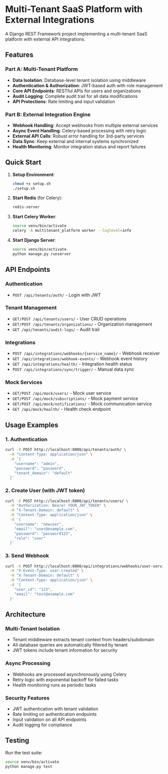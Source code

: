 # Multi-Tenant SaaS Platform with External Integrations

A Django REST Framework project implementing a multi-tenant SaaS platform with external API integrations.

## Features

### Part A: Multi-Tenant Platform
- **Data Isolation**: Database-level tenant isolation using middleware
- **Authentication & Authorization**: JWT-based auth with role management
- **Core API Endpoints**: RESTful APIs for users and organizations
- **Audit Logging**: Complete audit trail for all data modifications
- **API Protections**: Rate limiting and input validation

### Part B: External Integration Engine
- **Webhook Handling**: Accept webhooks from multiple external services
- **Async Event Handling**: Celery-based processing with retry logic
- **External API Calls**: Robust error handling for 3rd-party services
- **Data Sync**: Keep external and internal systems synchronized
- **Health Monitoring**: Monitor integration status and report failures

## Quick Start

1. **Setup Environment**:
   ```bash
   chmod +x setup.sh
   ./setup.sh
   ```

2. **Start Redis** (for Celery):
   ```bash
   redis-server
   ```

3. **Start Celery Worker**:
   ```bash
   source venv/bin/activate
   celery -A multitenant_platform worker --loglevel=info
   ```

4. **Start Django Server**:
   ```bash
   source venv/bin/activate
   python manage.py runserver
   ```

## API Endpoints

### Authentication
- `POST /api/tenants/auth/` - Login with JWT

### Tenant Management
- `GET/POST /api/tenants/users/` - User CRUD operations
- `GET/POST /api/tenants/organizations/` - Organization management
- `GET /api/tenants/audit-logs/` - Audit trail

### Integrations
- `POST /api/integrations/webhooks/{service_name}/` - Webhook receiver
- `GET /api/integrations/webhook-events/` - Webhook event history
- `GET /api/integrations/health/` - Integration health status
- `POST /api/integrations/sync/trigger/` - Manual data sync

### Mock Services
- `GET/POST /api/mock/users/` - Mock user service
- `GET/POST /api/mock/subscriptions/` - Mock payment service
- `GET/POST /api/mock/notifications/` - Mock communication service
- `GET /api/mock/health/` - Health check endpoint

## Usage Examples

### 1. Authentication
```bash
curl -X POST http://localhost:8000/api/tenants/auth/ \
  -H "Content-Type: application/json" \
  -d '{
    "username": "admin",
    "password": "password",
    "tenant_domain": "default"
  }'
```

### 2. Create User (with JWT token)
```bash
curl -X POST http://localhost:8000/api/tenants/users/ \
  -H "Authorization: Bearer YOUR_JWT_TOKEN" \
  -H "X-Tenant-Domain: default" \
  -H "Content-Type: application/json" \
  -d '{
    "username": "newuser",
    "email": "user@example.com",
    "password": "password123",
    "role": "user"
  }'
```

### 3. Send Webhook
```bash
curl -X POST http://localhost:8000/api/integrations/webhooks/user-service/ \
  -H "X-Event-Type: user.created" \
  -H "X-Tenant-Domain: default" \
  -H "Content-Type: application/json" \
  -d '{
    "user_id": "123",
    "email": "test@example.com"
  }'
```

## Architecture

### Multi-Tenant Isolation
- Tenant middleware extracts tenant context from headers/subdomain
- All database queries are automatically filtered by tenant
- JWT tokens include tenant information for security

### Async Processing
- Webhooks are processed asynchronously using Celery
- Retry logic with exponential backoff for failed tasks
- Health monitoring runs as periodic tasks

### Security Features
- JWT authentication with tenant validation
- Rate limiting on authentication endpoints
- Input validation on all API endpoints
- Audit logging for compliance

## Testing

Run the test suite:
```bash
source venv/bin/activate
python manage.py test
```
